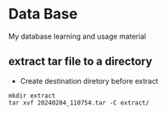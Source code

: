 # Data Base

My database learning and usage material



## extract tar file to a directory
* Create destination diretory before extract
```
mkdir extract
tar xvf 20240204_110754.tar -C extract/
```